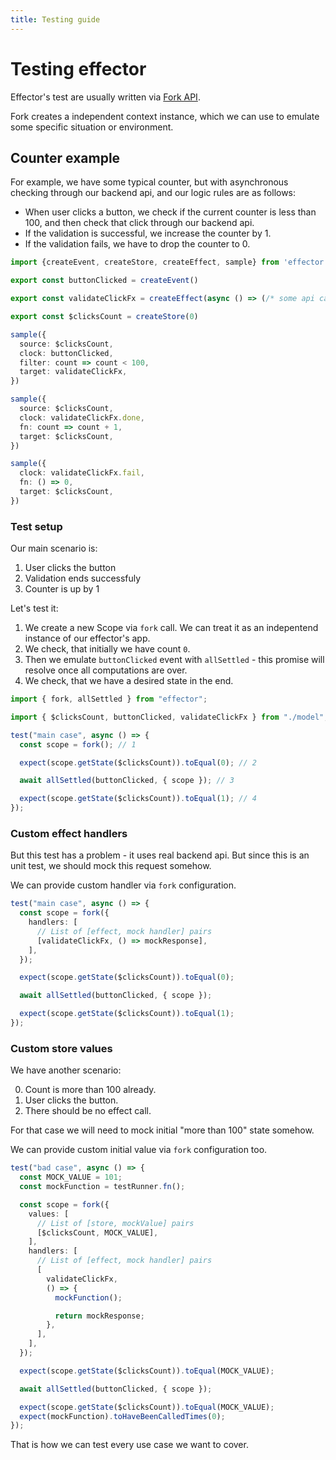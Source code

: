 ```yaml
---
title: Testing guide
---
```


# Testing effector

Effector's test are usually written via [Fork API](/api/effector/fork).

Fork creates a independent context instance, which we can use to emulate some specific situation or environment.

## Counter example

For example, we have some typical counter, but with asynchronous checking through our backend api, and our logic rules are as follows:

- When user clicks a button, we check if the current counter is less than 100, and then check that click through our backend api.
- If the validation is successful, we increase the counter by 1.
- If the validation fails, we have to drop the counter to 0.

```ts
import {createEvent, createStore, createEffect, sample} from 'effector'

export const buttonClicked = createEvent()

export const validateClickFx = createEffect(async () => (/* some api call */))

export const $clicksCount = createStore(0)

sample({
  source: $clicksCount,
  clock: buttonClicked,
  filter: count => count < 100,
  target: validateClickFx,
})

sample({
  source: $clicksCount,
  clock: validateClickFx.done,
  fn: count => count + 1,
  target: $clicksCount,
})

sample({
  clock: validateClickFx.fail,
  fn: () => 0,
  target: $clicksCount,
})
```

### Test setup

Our main scenario is:

1. User clicks the button
2. Validation ends successfuly
3. Counter is up by 1

Let's test it:

1. We create a new Scope via `fork` call. We can treat it as an indepentend instance of our effector's app.
2. We check, that initially we have count `0`.
3. Then we emulate `buttonClicked` event with `allSettled` - this promise will resolve once all computations are over.
4. We check, that we have a desired state in the end.

```ts
import { fork, allSettled } from "effector";

import { $clicksCount, buttonClicked, validateClickFx } from "./model";

test("main case", async () => {
  const scope = fork(); // 1

  expect(scope.getState($clicksCount)).toEqual(0); // 2

  await allSettled(buttonClicked, { scope }); // 3

  expect(scope.getState($clicksCount)).toEqual(1); // 4
});
```

### Custom effect handlers

But this test has a problem - it uses real backend api. But since this is an unit test, we should mock this request somehow.

We can provide custom handler via `fork` configuration.

```ts
test("main case", async () => {
  const scope = fork({
    handlers: [
      // List of [effect, mock handler] pairs
      [validateClickFx, () => mockResponse],
    ],
  });

  expect(scope.getState($clicksCount)).toEqual(0);

  await allSettled(buttonClicked, { scope });

  expect(scope.getState($clicksCount)).toEqual(1);
});
```

### Custom store values

We have another scenario:

0. Count is more than 100 already.
1. User clicks the button.
2. There should be no effect call.

For that case we will need to mock initial "more than 100" state somehow.

We can provide custom initial value via `fork` configuration too.

```ts
test("bad case", async () => {
  const MOCK_VALUE = 101;
  const mockFunction = testRunner.fn();

  const scope = fork({
    values: [
      // List of [store, mockValue] pairs
      [$clicksCount, MOCK_VALUE],
    ],
    handlers: [
      // List of [effect, mock handler] pairs
      [
        validateClickFx,
        () => {
          mockFunction();

          return mockResponse;
        },
      ],
    ],
  });

  expect(scope.getState($clicksCount)).toEqual(MOCK_VALUE);

  await allSettled(buttonClicked, { scope });

  expect(scope.getState($clicksCount)).toEqual(MOCK_VALUE);
  expect(mockFunction).toHaveBeenCalledTimes(0);
});
```

That is how we can test every use case we want to cover.

